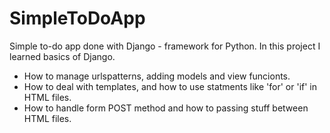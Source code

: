 # SimpleToDoApp
Simple to-do app done with Django - framework for Python.
In this project I learned basics of Django. 
- How to manage urlspatterns, adding models and view funcionts. 
- How to deal with templates, and how to use statments like 'for' or 'if' in HTML files.
- How to handle form POST method and how to passing stuff between HTML files.
